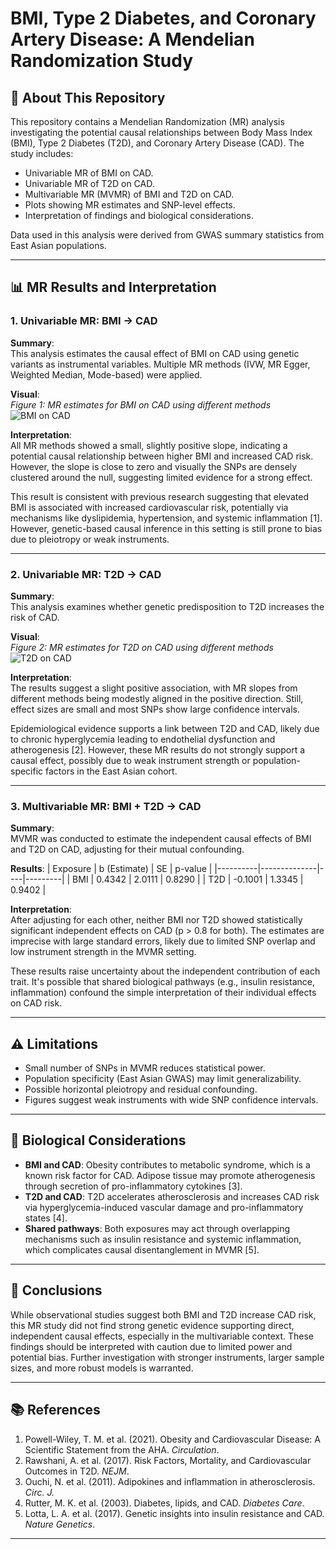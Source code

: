 # BMI, Type 2 Diabetes, and Coronary Artery Disease: A Mendelian Randomization Study

## 📁 About This Repository

This repository contains a Mendelian Randomization (MR) analysis investigating the potential causal relationships between Body Mass Index (BMI), Type 2 Diabetes (T2D), and Coronary Artery Disease (CAD). The study includes:

- Univariable MR of BMI on CAD.
- Univariable MR of T2D on CAD.
- Multivariable MR (MVMR) of BMI and T2D on CAD.
- Plots showing MR estimates and SNP-level effects.
- Interpretation of findings and biological considerations.

Data used in this analysis were derived from GWAS summary statistics from East Asian populations.

---

## 📊 MR Results and Interpretation

### 1. Univariable MR: BMI → CAD

**Summary**:  
This analysis estimates the causal effect of BMI on CAD using genetic variants as instrumental variables. Multiple MR methods (IVW, MR Egger, Weighted Median, Mode-based) were applied.

**Visual**:  
*Figure 1: MR estimates for BMI on CAD using different methods*  
![BMI on CAD](figures/bmi_cad.png)

**Interpretation**:  
All MR methods showed a small, slightly positive slope, indicating a potential causal relationship between higher BMI and increased CAD risk. However, the slope is close to zero and visually the SNPs are densely clustered around the null, suggesting limited evidence for a strong effect.

This result is consistent with previous research suggesting that elevated BMI is associated with increased cardiovascular risk, potentially via mechanisms like dyslipidemia, hypertension, and systemic inflammation [1]. However, genetic-based causal inference in this setting is still prone to bias due to pleiotropy or weak instruments.

---

### 2. Univariable MR: T2D → CAD

**Summary**:  
This analysis examines whether genetic predisposition to T2D increases the risk of CAD.

**Visual**:  
*Figure 2: MR estimates for T2D on CAD using different methods*  
![T2D on CAD](figures/t2d_cad.png)

**Interpretation**:  
The results suggest a slight positive association, with MR slopes from different methods being modestly aligned in the positive direction. Still, effect sizes are small and most SNPs show large confidence intervals.

Epidemiological evidence supports a link between T2D and CAD, likely due to chronic hyperglycemia leading to endothelial dysfunction and atherogenesis [2]. However, these MR results do not strongly support a causal effect, possibly due to weak instrument strength or population-specific factors in the East Asian cohort.

---

### 3. Multivariable MR: BMI + T2D → CAD

**Summary**:  
MVMR was conducted to estimate the independent causal effects of BMI and T2D on CAD, adjusting for their mutual confounding.

**Results**:
| Exposure | b (Estimate) | SE | p-value |
|----------|--------------|----|---------|
| BMI      | 0.4342       | 2.0111 | 0.8290 |
| T2D      | -0.1001      | 1.3345 | 0.9402 |

**Interpretation**:  
After adjusting for each other, neither BMI nor T2D showed statistically significant independent effects on CAD (p > 0.8 for both). The estimates are imprecise with large standard errors, likely due to limited SNP overlap and low instrument strength in the MVMR setting.

These results raise uncertainty about the independent contribution of each trait. It's possible that shared biological pathways (e.g., insulin resistance, inflammation) confound the simple interpretation of their individual effects on CAD risk.

---

## ⚠️ Limitations

- Small number of SNPs in MVMR reduces statistical power.
- Population specificity (East Asian GWAS) may limit generalizability.
- Possible horizontal pleiotropy and residual confounding.
- Figures suggest weak instruments with wide SNP confidence intervals.

---

## 🔬 Biological Considerations

- **BMI and CAD**: Obesity contributes to metabolic syndrome, which is a known risk factor for CAD. Adipose tissue may promote atherogenesis through secretion of pro-inflammatory cytokines [3].
- **T2D and CAD**: T2D accelerates atherosclerosis and increases CAD risk via hyperglycemia-induced vascular damage and pro-inflammatory states [4].
- **Shared pathways**: Both exposures may act through overlapping mechanisms such as insulin resistance and systemic inflammation, which complicates causal disentanglement in MVMR [5].

---

## 📌 Conclusions

While observational studies suggest both BMI and T2D increase CAD risk, this MR study did not find strong genetic evidence supporting direct, independent causal effects, especially in the multivariable context. These findings should be interpreted with caution due to limited power and potential bias. Further investigation with stronger instruments, larger sample sizes, and more robust models is warranted.

---

## 📚 References

1. Powell-Wiley, T. M. et al. (2021). Obesity and Cardiovascular Disease: A Scientific Statement from the AHA. *Circulation*.
2. Rawshani, A. et al. (2017). Risk Factors, Mortality, and Cardiovascular Outcomes in T2D. *NEJM*.
3. Ouchi, N. et al. (2011). Adipokines and inflammation in atherosclerosis. *Circ. J.*
4. Rutter, M. K. et al. (2003). Diabetes, lipids, and CAD. *Diabetes Care*.
5. Lotta, L. A. et al. (2017). Genetic insights into insulin resistance and CAD. *Nature Genetics*.

---

